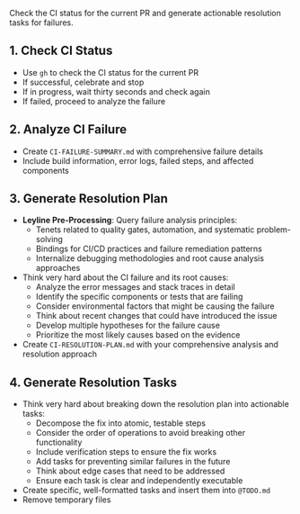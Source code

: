 Check the CI status for the current PR and generate actionable resolution tasks for failures.

## 1. Check CI Status
- Use `gh` to check the CI status for the current PR
- If successful, celebrate and stop
- If in progress, wait thirty seconds and check again
- If failed, proceed to analyze the failure

## 2. Analyze CI Failure
- Create `CI-FAILURE-SUMMARY.md` with comprehensive failure details
- Include build information, error logs, failed steps, and affected components

## 3. Generate Resolution Plan
- **Leyline Pre-Processing**: Query failure analysis principles:
  - Tenets related to quality gates, automation, and systematic problem-solving
  - Bindings for CI/CD practices and failure remediation patterns
  - Internalize debugging methodologies and root cause analysis approaches
- Think very hard about the CI failure and its root causes:
  - Analyze the error messages and stack traces in detail
  - Identify the specific components or tests that are failing
  - Consider environmental factors that might be causing the failure
  - Think about recent changes that could have introduced the issue
  - Develop multiple hypotheses for the failure cause
  - Prioritize the most likely causes based on the evidence
- Create `CI-RESOLUTION-PLAN.md` with your comprehensive analysis and resolution approach

## 4. Generate Resolution Tasks
- Think very hard about breaking down the resolution plan into actionable tasks:
  - Decompose the fix into atomic, testable steps
  - Consider the order of operations to avoid breaking other functionality
  - Include verification steps to ensure the fix works
  - Add tasks for preventing similar failures in the future
  - Think about edge cases that need to be addressed
  - Ensure each task is clear and independently executable
- Create specific, well-formatted tasks and insert them into `@TODO.md`
- Remove temporary files
